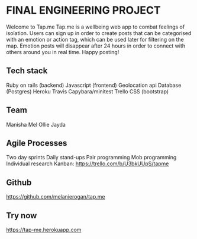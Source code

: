 FINAL ENGINEERING PROJECT
============

Welcome to Tap.me
Tap.me is a wellbeing web app to combat feelings of isolation. Users can sign up in order to create posts that can be categorised with an emotion or action tag, which can be used later for filtering on the map. Emotion posts will disappear after 24 hours in order to connect with others around you in real time. Happy posting!


Tech stack
-------
Ruby on rails (backend)
Javascript (frontend)
Geolocation api
Database (Postgres)
Heroku
Travis
Capybara/minitest
Trello
CSS (bootstrap)


Team
------
Manisha Mel Ollie Jayda


Agile Processes
--------
Two day sprints
Daily stand-ups
Pair programming
Mob programming
Individual research
Kanban: https://trello.com/b/U3bkUUpS/tapme


Github
--------
https://github.com/melanierogan/tap.me


Try now
------
https://tap-me.herokuapp.com